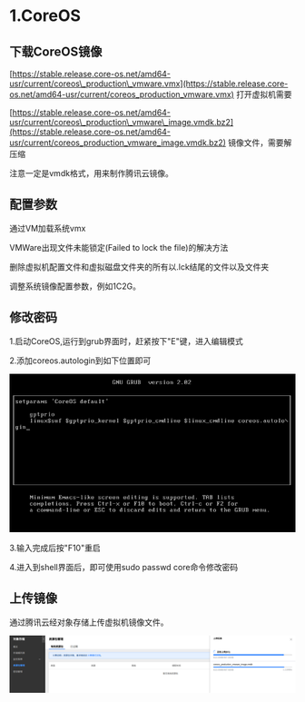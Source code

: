 # 1.CoreOS

## 下载CoreOS镜像

[https://stable.release.core-os.net/amd64-usr/current/coreos\_production\_vmware.vmx](https://stable.release.core-os.net/amd64-usr/current/coreos_production_vmware.vmx) 打开虚拟机需要

[https://stable.release.core-os.net/amd64-usr/current/coreos\_production\_vmware\_image.vmdk.bz2](https://stable.release.core-os.net/amd64-usr/current/coreos_production_vmware_image.vmdk.bz2) 镜像文件，需要解压缩

注意一定是vmdk格式，用来制作腾讯云镜像。

## 配置参数

通过VM加载系统vmx

VMWare出现文件未能锁定\(Failed to lock the file\)的解决方法

删除虚拟机配置文件和虚拟磁盘文件夹的所有以.lck结尾的文件以及文件夹

调整系统镜像配置参数，例如1C2G。

## 修改密码

1.启动CoreOS,运行到grub界面时，赶紧按下"E"键，进入编辑模式

2.添加coreos.autologin到如下位置即可

![](/assets/import.png)

3.输入完成后按"F10"重启

4.进入到shell界面后，即可使用sudo passwd core命令修改密码

## 上传镜像

通过腾讯云经对象存储上传虚拟机镜像文件。

![](/assets/CoreOS_vm_upload.png)

